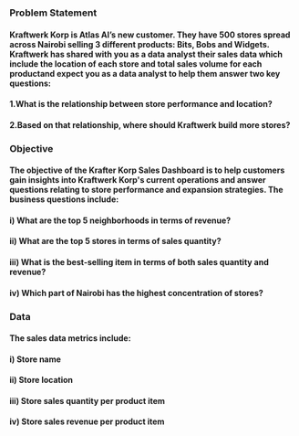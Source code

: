 ### **Problem Statement** 

#### Kraftwerk Korp is Atlas AI’s new customer. They have 500 stores spread across Nairobi selling 3 different products: Bits, Bobs and Widgets. Kraftwerk has shared with you as a data analyst their sales data which include the location of each store and total sales volume for each productand expect you as a data analyst to help them answer two key questions:


#### **1.What is the relationship between store performance and location?**
#### **2.Based on that relationship, where should Kraftwerk build more stores?**

### **Objective** 
#### The objective of the Krafter Korp Sales Dashboard is to help customers gain insights into Kraftwerk Korp's current operations and answer questions relating to store performance and expansion strategies. The business questions include:
#### **i) What are the top 5 neighborhoods in terms of revenue?**
#### **ii) What are the top 5 stores in terms of sales quantity?**
#### **iii) What is the best-selling item in terms of both sales quantity and revenue?**
#### **iv) Which part of Nairobi has the highest concentration of stores?**


### **Data** 
#### The sales data metrics include:
#### i) Store name
#### ii) Store location
#### iii) Store sales quantity per product item
#### iv) Store sales revenue per product item





